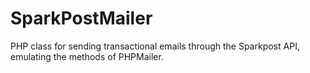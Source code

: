 # SparkPostMailer
PHP class for sending transactional emails through the Sparkpost API, emulating the methods of PHPMailer.

